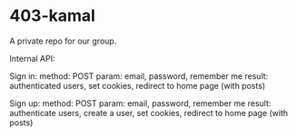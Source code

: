 403-kamal
=========

A private repo for our group.

Internal API:

Sign in:
method: POST
param: email, password, remember me
result: authenticated users, set cookies, redirect to home page (with posts)

Sign up:
method: POST
param: email, password, remember me
result: authenticate users, create a user, set cookies, redirect to home page (with posts)
